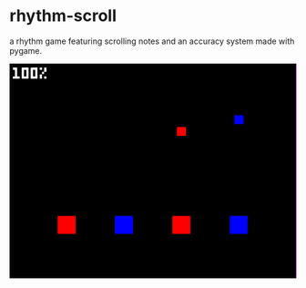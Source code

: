 # rhythm-scroll
a rhythm game featuring scrolling notes and an accuracy system made with pygame.

![alt text](https://github.com/claby2/rhythm-scroll/blob/master/rhythm-img.PNG)
